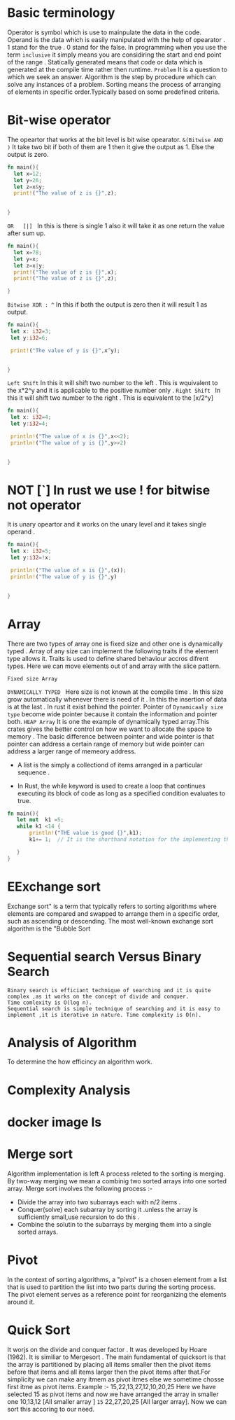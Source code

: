 # Basic terminology 
 Operator is symbol which is use to mainpulate the data in the code.
 Operand is the data which is easily manipulated with the help of opearator .
 1 stand for the true .
 0 stand for the false.
 In programming when you use the term `inclusive` it simply means you are considiring the start and end point of the range .
 Statically generated means that code or data  which is generated at the compile time rather then runtime.
`Problem` It is a question to which we seek an answer. 
Algorithm is the step by procedure which can solve any instances of a problem. 
 Sorting means the process of arranging of elements in specific order.Typically based on some predefined criteria.
 # Bit-wise operator 
 The opeartor that works at the bit level is bit wise opearator.
  `&(Bitwise AND )`
  It  take two bit if both of them are 1 then it give the output as 1. Else the output is zero.
  ```Rust
  fn main(){
    let x=12;
    let y=26;
    let z=x&y;
    print!("The value of z is {}",z);
    

}
  ```
  ```OR   [|] ```
  In this is there is single 1 also it will take it as one return the value after sum up.


  ```Rust
 fn main(){
    let x=78;
    let y=x;
    let z=x|y;
    print!("The value of z is {}",x);
    print!("The value of z is {}",z);

}
```
`Bitwise XOR : ^`
In this if both the output is zero then it will result 1 as output.
```Rust
fn main(){
 let x: i32=3;
 let y:i32=6;

 print!("The value of y is {}",x^y);
 

}
```
`Left Shift`
In this it will shift two number to the left .
This is wquivalent to the x*2^y and it is applicable to the positive number only .
`Right Shift `
In this it will shift two number to the right .
This is equivalent to the [x/2^y]
```Rust
fn main(){
 let x: i32=4;
 let y:i32=4;

 println!("The value of x is {}",x<<2);
 println!("The value of y is {}",y>>2)
 

}
```
# NOT [`] In rust we use ! for bitwise not operator
It is unary opeartor and it works on the  unary level and it  takes single operand .
```RUST
fn main(){
 let x: i32=5;
 let y:i32=!x;

 println!("The value of x is {}",(x));
 println!("The value of y is {}",y)
 

}
```

# Array 
There are two types of array one is fixed size and other one is dynamically typed . Array of any size can implement the following traits if the element type allows it.
Traits is used to define shared behaviour accros difrent types.
Here we can move elements out of and array with the slice pattern.




`Fixed size Array `

`DYNAMICALLY TYPED `
Here size is not known at the compile time .
In this size grow automatically whenever there is need of it .
In this the insertion of data is at the last .
In rust it exist behind the pointer.
Pointer of `Dynamicaaly size type` become wide pointer because it contain the information and pointer both.
`HEAP Array` 
It is one the example of dynamically typed array.This crates gives the better control on how we want to allocate the space to memory .
The basic difference between pointer and wide pointer is that pointer can address a certain range of memory but wide pointer can address a larger range of memeory address.
   
- A list is the simply a collectiond of items arranged in a particular sequence .

 - In Rust, the while keyword is used to create a loop that continues executing its block of code as long as a specified condition evaluates to true. 
 ```Rust
 fn main(){
    let mut  k1 =5;
    while k1 <14 {
        println!("THE value is good {}",k1);
        k1+= 1;  // It is the shorthand notation for the implementing the variable in k1+1.

    }
}
 ```
 # EExchange sort 
 Exchange sort" is a term that typically refers to sorting algorithms where elements are compared and swapped to arrange them in a specific order, such as ascending or descending. The most well-known exchange sort algorithm is the "Bubble Sort
 # Sequential search Versus Binary Search
    Binary search is efficiant technique of searching and it is quite complex ,as it works on the concept of divide and conquer.
    Time comlexity is O(log n).
    Sequential search is simple technique of searching and it is easy to implement ,it is iterative in nature. Time complexity is O(n).

#  Analysis of Algorithm 
To determine the how efficincy an algorithm work.
  # Complexity  Analysis 
 # docker image ls 
 
# Merge sort 
Algorithm implementation is left 
A process releted to the sorting is merging. By two-way merging we mean a combinig two sorted arrays into one sorted array.
Merge sort involves the following process :-
 - Divide the array into two subarrays each with n/2 items .
 - Conquer(solve) each subarray by sorting it .unless the array is sufficiently small,use recursion to do this .
 - Combine the solutin to the subarrays by merging them into a single sorted arrays.
 
 # Pivot
 In the context of sorting algorithms, a "pivot" is a chosen element from a list that is used to partition the list into two parts during the sorting process. The pivot element serves as a reference point for reorganizing the elements around it.

 # Quick Sort 
  It worjs on the divide and conquer factor .
  It was developed by Hoare (1962). It is similiar to Mergesort .
  The main fundamental of quicksort is that the array is partitioned by placing all items smaller then the pivot items before that items and all items larger then the pivot items after that.For simplicity we can make any itmem as pivot itmes else we sometime chosse first itme as pivot items.
  Example :- 15,22,13,27,12,10,20,25
             Here we have selected 15 as pivot items and now we have arranged the array in smaller one 
             10,13,12 [All smaller array ] `15` 22,27,20,25 [All larger array]. Now we can sort this accoring to our need.


              






